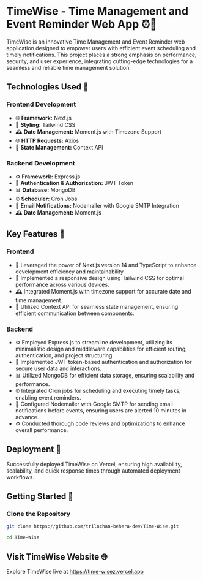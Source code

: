 # TimeWise - Time Management and Event Reminder Web App ⏰📅

TimeWise is an innovative Time Management and Event Reminder web application designed to empower users with efficient event scheduling and timely notifications. This project places a strong emphasis on performance, security, and user experience, integrating cutting-edge technologies for a seamless and reliable time management solution.

## Technologies Used 🚀

### Frontend Development

- 🌐 **Framework:** Next.js
- 🎨 **Styling:** Tailwind CSS
- 🕰️ **Date Management:** Moment.js with Timezone Support
- 🌐 **HTTP Requests:** Axios
- 🔄 **State Management:** Context API

### Backend Development

- ⚙️ **Framework:** Express.js
- 🔐 **Authentication & Authorization:** JWT Token
- 📊 **Database:** MongoDB
- ⏰ **Scheduler:** Cron Jobs
- 📧 **Email Notifications:** Nodemailer with Google SMTP Integration
- 🕰️ **Date Management:** Moment.js

## Key Features 🌟

### Frontend

- 🚀 Leveraged the power of Next.js version 14 and TypeScript to enhance development efficiency and maintainability.
- 📱 Implemented a responsive design using Tailwind CSS for optimal performance across various devices.
- 🕰️ Integrated Moment.js with timezone support for accurate date and time management.
- 🔄 Utilized Context API for seamless state management, ensuring efficient communication between components.

### Backend

- ⚙️ Employed Express.js to streamline development, utilizing its minimalistic design and middleware capabilities for efficient routing, authentication, and project structuring.
- 🔐 Implemented JWT token-based authentication and authorization for secure user data and interactions.
- 📊 Utilized MongoDB for efficient data storage, ensuring scalability and performance.
- ⏰ Integrated Cron jobs for scheduling and executing timely tasks, enabling event reminders.
- 📧 Configured Nodemailer with Google SMTP for sending email notifications before events, ensuring users are alerted 10 minutes in advance.
- ⚙️ Conducted thorough code reviews and optimizations to enhance overall performance.

## Deployment 🚀

Successfully deployed TimeWise on Vercel, ensuring high availability, scalability, and quick response times through automated deployment workflows.

## Getting Started 🚀

### Clone the Repository

```bash
git clone https://github.com/trilochan-behera-dev/Time-Wise.git
```
```bash
cd Time-Wise
```
## Visit TimeWise Website 🌐
Explore TimeWise live at https://time-wisez.vercel.app

